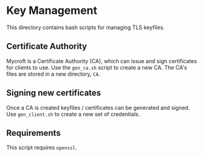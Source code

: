 # Key Management

This directory contains bash scripts for managing TLS keyfiles.

## Certificate Authority

Mycroft is a Certificate Authority (CA), which can issue and sign certificates
for clients to use. Use the `gen_ca.sh` script to create a new CA. The CA's
files are stored in a new directory, `CA`.

## Signing new certificates

Once a CA is created keyfiles / certificates can be generated and signed.
Use `gen_client.sh` to create a new set of credentials.

## Requirements

This script requires `openssl`.
